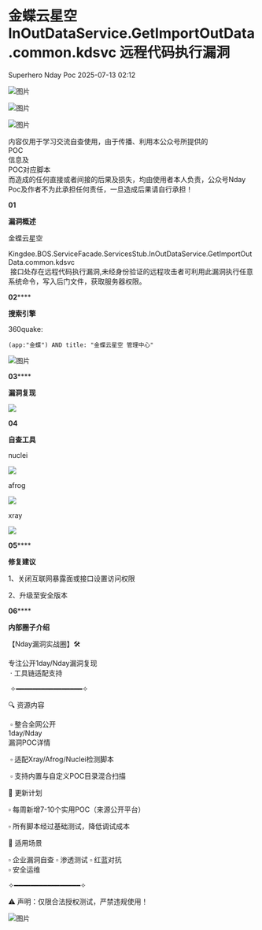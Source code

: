 #  金蝶云星空 InOutDataService.GetImportOutData.common.kdsvc 远程代码执行漏洞  
Superhero  Nday Poc   2025-07-13 02:12  
  
![图片](https://mmbiz.qpic.cn/mmbiz_png/Melo944GVOJECe5vg2C5YWgpyo1D5bCkYN4sZibCVo6EFo0N9b7Kib4I4N6j6Y10tynLOdgov9ibUmaNwW5yeoCbQ/640?wx_fmt=other&from=appmsg&wxfrom=5&wx_lazy=1&wx_co=1&tp=webp "")  
  
![图片](https://mmbiz.qpic.cn/mmbiz_png/Melo944GVOJECe5vg2C5YWgpyo1D5bCkhic5lbbPcpxTLtLccZ04WhwDotW7g2b3zBgZeS5uvFH4dxf0tj0Rutw/640?wx_fmt=other&from=appmsg&wxfrom=5&wx_lazy=1&wx_co=1&tp=webp "")  
  
![图片](https://mmbiz.qpic.cn/mmbiz_png/Melo944GVOJECe5vg2C5YWgpyo1D5bCk524CiapZejYicic1Hf8LPt8qR893A3IP38J3NMmskDZjyqNkShewpibEfA/640?wx_fmt=other&from=appmsg&wxfrom=5&wx_lazy=1&wx_co=1&tp=webp "")  
  
内容仅用于学习交流自查使用，由于传播、利用本公众号所提供的  
POC  
信息及  
POC对应脚本  
而造成的任何直接或者间接的后果及损失，均由使用者本人负责，公众号Nday Poc及作者不为此承担任何责任，一旦造成后果请自行承担！  
  
  
**01**  
  
**漏洞概述**  
  
  
金蝶云星空  
  
Kingdee.BOS.ServiceFacade.ServicesStub.InOutDataService.GetImportOutData.common.kdsvc  
 接口处存在远程代码执行漏洞,未经身份验证的远程攻击者可利用此漏洞执行任意系统命令，写入后门文件，获取服务器权限。  
  
**02******  
  
**搜索引擎**  
  
  
360quake:  
```
(app:"金蝶") AND title: "金蝶云星空 管理中心"
```  
  
![图片](https://mmbiz.qpic.cn/sz_mmbiz_png/wnJTy44dqwLVR4KYszvzKIpoDQ0497ibAwRWCP3p8fRCUMBtcZvnmByrJibOzYsSudPSmndhmgJRicEPLUibWOkqEQ/640?wx_fmt=png&from=appmsg&watermark=1&wxfrom=5&wx_lazy=1&tp=webp "")  
  
  
**03******  
  
**漏洞复现**  
  
![](https://mmbiz.qpic.cn/sz_mmbiz_png/wnJTy44dqwLVR4KYszvzKIpoDQ0497ibAMwW6VSuKmIbZzlHIZibAp6zicgTMmU6ZibV7zdVaSg2A6gYiaiaVLAt8rBg/640?wx_fmt=png&from=appmsg "")  
  
  
**04**  
  
**自查工具**  
  
  
nuclei  
  
![](https://mmbiz.qpic.cn/sz_mmbiz_png/wnJTy44dqwLVR4KYszvzKIpoDQ0497ibAUt2dbt4f7GV3WWBEjXibs8Oah5icEDnbl21nXvz7ib1BdC8wfBcoaby0A/640?wx_fmt=png&from=appmsg "")  
  
afrog  
  
![](https://mmbiz.qpic.cn/sz_mmbiz_png/wnJTy44dqwLVR4KYszvzKIpoDQ0497ibAkicRSngvprmic5eiabmrK7PCk5Ne6Lia7UDAWSDtDmqdb7exr5SJsmmZRQ/640?wx_fmt=png&from=appmsg "")  
  
xray  
  
![](https://mmbiz.qpic.cn/sz_mmbiz_png/wnJTy44dqwLVR4KYszvzKIpoDQ0497ibADpr84A9efmpvTxGhJyJfHu2OyzRrWXblN6EaiaDxvfpUrtlQtcgvDzA/640?wx_fmt=png&from=appmsg "")  
  
  
**05******  
  
**修复建议**  
  
  
1、关闭互联网暴露面或接口设置访问权限  
  
2、升级至安全版本  
  
  
**06******  
  
**内部圈子介绍**  
  
  
【Nday漏洞实战圈】🛠️   
  
专注公开1day/Nday漏洞复现  
 · 工具链适配支持  
  
 ✧━━━━━━━━━━━━━━━━✧   
  
🔍 资源内容  
  
 ▫️ 整合全网公开  
1day/Nday  
漏洞POC详情  
  
 ▫️ 适配Xray/Afrog/Nuclei检测脚本  
  
 ▫️ 支持内置与自定义POC目录混合扫描   
  
🔄 更新计划   
  
▫️ 每周新增7-10个实用POC（来源公开平台）   
  
▫️ 所有脚本经过基础测试，降低调试成本   
  
🎯 适用场景   
  
▫️ 企业漏洞自查 ▫️ 渗透测试 ▫️ 红蓝对抗   
▫️ 安全运维  
  
✧━━━━━━━━━━━━━━━━✧   
  
⚠️ 声明：仅限合法授权测试，严禁违规使用！  
  
![图片](https://mmbiz.qpic.cn/sz_mmbiz_png/wnJTy44dqwLVR4KYszvzKIpoDQ0497ibAyqjia2tmDqibpvGuXn1zEqsKibqzoGrBw7olF4jia85BZ3O7IKNpP2bo1w/640?wx_fmt=png&from=appmsg&watermark=1&wxfrom=5&wx_lazy=1&tp=webp "")  
  
  

